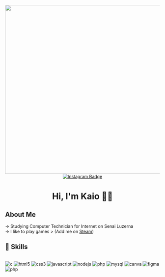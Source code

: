 <div id="header" align="center">
  <img src="https://thumbs.gfycat.com/RealisticShorttermCranefly-max-1mb.gif" width="550"/>
  <div id="badges">
    <a href="https://www.instagram.com/kaio.manfroi/">
      <img src="https://img.shields.io/badge/-Instagram-%23E4405F?style=for-the-badge&logo=instagram&logoColor=white" alt="Instagram Badge" />
    </a>
    <!-- <a href="https://twitter.com/littlekaio">
      <img src="https://img.shields.io/badge/Twitter-blue?style=for-the-badge&logo=twitter&logoColor=white" alt="Twitter Badge"/>
    </a> -->
  </div>
  <h1> Hi, I'm Kaio 👋🏻 </h1>
</div>

## About Me
-> Studying Computer Technician for Internet on Senai Luzerna
<br>-> I like to play games > (Add me on [Steam](https://steamcommunity.com/id/kaiomanf/))

## 🚀 Skills

<div style="display: inline_block"><br>
    <img alt="c" src="https://img.shields.io/badge/C-00599C?style=for-the-badge&logo=c&logoColor=white">
    <img alt="html5" src="https://img.shields.io/badge/HTML5-E34F26?style=for-the-badge&logo=html5&logoColor=white">
    <img alt="css3" src="https://img.shields.io/badge/CSS3-1572B6?style=for-the-badge&logo=css3&logoColor=white">
    <img alt="javascript" src="https://img.shields.io/badge/JavaScript-323330?style=for-the-badge&logo=javascript&logoColor=F7DF1E">
    <img alt="nodejs" src="https://img.shields.io/badge/Node.js-43853D?style=for-the-badge&logo=node.js&logoColor=white">
    <img alt="php" src="https://img.shields.io/badge/PHP-777BB4?style=for-the-badge&logo=php&logoColor=white">
    <img alt="mysql" src="https://img.shields.io/badge/MySQL-00000F?style=for-the-badge&logo=mysql&logoColor=white">
    <img alt="canva" src="https://img.shields.io/badge/Canva-%2300C4CC.svg?&style=for-the-badge&logo=Canva&logoColor=white">
    <img alt="figma" src="https://img.shields.io/badge/Figma-F24E1E?style=for-the-badge&logo=figma&logoColor=white">
    <img alt="php" src="https://img.shields.io/badge/Visual_Studio_Code-0078D4?style=for-the-badge&logo=visual%20studio%20code&logoColor=white">
</div>
